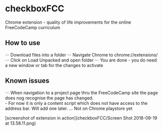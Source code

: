 # checkboxFCC
Chrome extension - quality of life improvements for the online FreeCodeCamp curriculum

## How to use
⋅⋅⋅ Download files into a folder
⋅⋅⋅ Navigate Chrome to chrome://extensions/
⋅⋅⋅ Click on Load Unpacked and open folder
⋅⋅⋅ You are done - you do need a new window or tab for the changes to activate

## Known issues
⋅⋅⋅ When navigation to a project page thru the FreeCodeCamp site the page does nog recognise the page has changed.  
    - For now it is only a content script which does not have access to the address bar. Will add one later.
 ... Not on Chrome playstore yet

[screenshot of extension in action](checkboxFCC/Screen Shot 2018-09-19 at 13.58.11.png)

